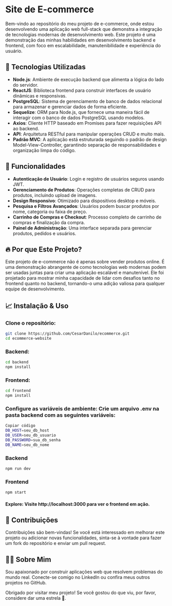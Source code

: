 # Site de E-commerce

Bem-vindo ao repositório do meu projeto de e-commerce, onde estou desenvolvendo uma aplicação web full-stack que demonstra a integração de tecnologias modernas de desenvolvimento web. Este projeto é uma demonstração das minhas habilidades em desenvolvimento backend e frontend, com foco em escalabilidade, manutenibilidade e experiência do usuário.

## 🚀 Tecnologias Utilizadas

- **Node.js**: Ambiente de execução backend que alimenta a lógica do lado do servidor.
- **ReactJS**: Biblioteca frontend para construir interfaces de usuário dinâmicas e responsivas.
- **PostgreSQL**: Sistema de gerenciamento de banco de dados relacional para armazenar e gerenciar dados de forma eficiente.
- **Sequelize**: ORM para Node.js, que fornece uma maneira fácil de interagir com o banco de dados PostgreSQL usando modelos.
- **Axios**: Cliente HTTP baseado em Promises para fazer requisições API ao backend.
- **API**: Arquitetura RESTful para manipular operações CRUD e muito mais.
- **Padrão MVC**: A aplicação está estruturada seguindo o padrão de design Model-View-Controller, garantindo separação de responsabilidades e organização limpa do código.

## 🎯 Funcionalidades

- **Autenticação de Usuário**: Login e registro de usuários seguros usando JWT.
- **Gerenciamento de Produtos**: Operações completas de CRUD para produtos, incluindo upload de imagens.
- **Design Responsivo**: Otimizado para dispositivos desktop e móveis.
- **Pesquisa e Filtros Avançados**: Usuários podem buscar produtos por nome, categoria ou faixa de preço.
- **Carrinho de Compras e Checkout**: Processo completo de carrinho de compras e finalização da compra.
- **Painel de Administração**: Uma interface separada para gerenciar produtos, pedidos e usuários.


## 🔥 Por que Este Projeto?
Este projeto de e-commerce não é apenas sobre vender produtos online. É uma demonstração abrangente de como tecnologias web modernas podem ser usadas juntas para criar uma aplicação escalável e manutenível. Ele foi projetado para mostrar minha capacidade de lidar com desafios tanto no frontend quanto no backend, tornando-o uma adição valiosa para qualquer equipe de desenvolvimento.

## 📈 Instalação & Uso

### Clone o repositório:

```bash
git clone https://github.com/CesarDanilo/ecommerce.git
cd ecommerce-website
```
### Backend:
```bash
cd backend
npm install
```
### Frontend:

```bash
cd frontend
npm install
```

### Configure as variáveis de ambiente: Crie um arquivo .env na pasta backend com as seguintes variáveis:

```bash
Copiar código
DB_HOST=seu_db_host
DB_USER=seu_db_usuario
DB_PASSWORD=sua_db_senha
DB_NAME=seu_db_nome
```
### Backend

```bash
npm run dev
```

### Frontend

```bash
npm start
```

#### Explore: Visite http://localhost:3000 para ver o frontend em ação.

## 🌟 Contribuições
Contribuições são bem-vindas! Se você está interessado em melhorar este projeto ou adicionar novas funcionalidades, sinta-se à vontade para fazer um fork do repositório e enviar um pull request.

## 🧑‍💻 Sobre Mim
Sou apaixonado por construir aplicações web que resolvem problemas do mundo real. Conecte-se comigo no LinkedIn ou confira meus outros projetos no GitHub.

Obrigado por visitar meu projeto! Se você gostou do que viu, por favor, considere dar uma estrela 🌟.
